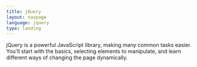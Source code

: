 ```yaml
---
title: jQuery
layout: navpage
language: jquery
type: landing
---
```

jQuery is a powerful JavaScript library, making many common tasks easier. You'll
start with the basics, selecting elements to manipulate, and learn different ways
of changing the page dynamically.
